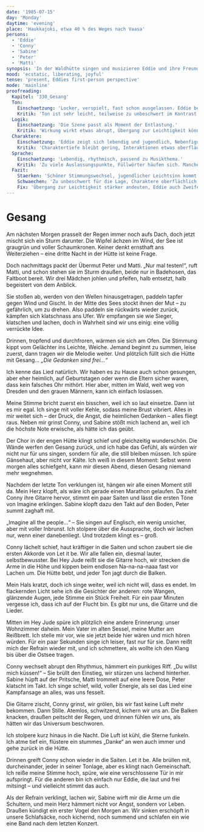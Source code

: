 ```yaml
---
date: '1985-07-15'
day: 'Monday'
daytime: 'evening'
place: 'Haukkajoki, etwa 40 % des Weges nach Vaasa'
persons:
  - 'Eddie'
  - 'Conny'
  - 'Sabine'
  - 'Peter'
  - 'Matti'
synopsis: 'In der Waldhütte singen und musizieren Eddie und ihre Freunde Lieder von Freiheitsliedern bis Beatles; Eddie fühlt sich zum ersten Mal wirklich frei und angenommen.'
mood: 'ecstatic, liberating, joyful'
tense: 'present, Eddies first-person perspective'
mode: 'mainline'
proofreading:
  Kapitel: '330_Gesang'
  Ton:
    Einschaetzung: 'Locker, verspielt, fast schon ausgelassen. Eddie beschreibt Musik und Singen mit jugendlicher Freude.'
    Kritik: 'Ton ist sehr leicht, teilweise zu unbeschwert im Kontrast zur Gesamtlage. Gefahr, dass die Bedrohung verblasst.'
  Logik:
    Einschaetzung: 'Die Szene passt als Moment der Entlastung.'
    Kritik: 'Wirkung wirkt etwas abrupt, Übergang zur Leichtigkeit könnte besser vorbereitet sein.'
  Charaktere:
    Einschaetzung: 'Eddie zeigt sich lebendig und jugendlich, Nebenfiguren treten freundschaftlich hervor.'
    Kritik: 'Charaktertiefe bleibt gering, Interaktionen etwas oberflächlich. Eddie wirkt nur positiv, keine Reibung oder innere Spannung.'
  Sprache:
    Einschaetzung: 'Lebendig, rhythmisch, passend zu Musikthema.'
    Kritik: 'Zu viele Auslassungspunkte, Füllwörter häufen sich. Manche Sätze klingen zu glatt und nicht jugendlich genug.'
  Fazit:
    Staerken: 'Schöner Stimmungswechsel, jugendlicher Leichtsinn kommt durch.'
    Schwaechen: 'Zu unbeschwert für die Lage, Charaktere oberflächlich, Sprache uneinheitlich.'
    Fix: 'Übergang zur Leichtigkeit stärker andeuten, Eddie auch Zweifel oder Brüche spüren lassen, Sprache straffen.'
---
```


# Gesang

Am nächsten Morgen prasselt der Regen immer noch aufs Dach, doch jetzt mischt
sich ein Sturm darunter. Die Wipfel ächzen im Wind, der See ist graugrün und
voller Schaumkronen. Keiner denkt ernsthaft ans Weiterziehen – eine dritte Nacht
in der Hütte ist keine Frage.

Doch nachmittags packt der Übermut Peter und Matti. „Nur mal testen!“, ruft
Matti, und schon stehen sie im Sturm draußen, beide nur in Badehosen, das
Faltboot bereit. Wir drei Mädchen johlen und pfeifen, halb entsetzt, halb
begeistert von dem Anblick.

Sie stoßen ab, werden von den Wellen hinausgetragen, paddeln tapfer gegen Wind
und Gischt. In der Mitte des Sees stockt ihnen der Mut – zu gefährlich, um zu
drehen. Also paddeln sie rückwärts wieder zurück, kämpfen sich klatschnass ans
Ufer. Wir empfangen sie wie Sieger, klatschen und lachen, doch in Wahrheit sind
wir uns einig: eine völlig verrückte Idee.

Drinnen, tropfend und durchfroren, wärmen sie sich am Ofen. Die Stimmung kippt
vom Gelächter ins Leichte, Weiche. Jemand beginnt zu summen, leise zuerst, dann
tragen wir die Melodie weiter. Und plötzlich füllt sich die Hütte mit Gesang…
*„Die Gedanken sind frei…“*

Ich kenne das Lied natürlich. Wir haben es zu Hause auch schon gesungen, aber
eher heimlich, auf Geburtstagen oder wenn die Eltern sicher waren, dass kein
falsches Ohr mithört. Hier aber, mitten im Wald, weit weg von Dresden und den
grauen Männern, kann ich einfach loslassen.

Meine Stimme bricht zuerst ein bisschen, weil ich so laut einsetze. Dann ist es
mir egal. Ich singe mit voller Kehle, sodass meine Brust vibriert. Alles in mir
weitet sich – der Druck, die Angst, die heimlichen Gedanken – alles fliegt raus.
Neben mir grinst Conny, und Sabine stößt mich lachend an, weil ich die höchste
Note erwische, als hätte ich das geübt.

Der Chor in der engen Hütte klingt schief und gleichzeitig wunderschön. Die
Wände werfen den Gesang zurück, und ich habe das Gefühl, als würden wir nicht
nur für uns singen, sondern für alle, die still bleiben müssen. Ich spüre
Gänsehaut, aber nicht vor Kälte. Ich weiß in diesem Moment: Selbst wenn morgen
alles schiefgeht, kann mir diesen Abend, diesen Gesang niemand mehr wegnehmen.

Nachdem der letzte Ton verklungen ist, hängen wir alle einen Moment still da.
Mein Herz klopft, als wäre ich gerade einen Marathon gelaufen. Da zieht Conny
ihre Gitarre hervor, stimmt ein paar Saiten und lässt die ersten Töne von
Imagine erklingen. Sabine klopft dazu den Takt auf den Boden, Peter summt
zaghaft mit.

„Imagine all the people…“ – Sie singen auf Englisch, ein wenig unsicher, aber
mit voller Inbrunst. Ich stolpere über die Aussprache, doch wir lachen nur, wenn
einer danebenliegt. Und trotzdem klingt es – groß.

Conny lächelt schief, haut kräftiger in die Saiten und schon zaubert sie die
ersten Akkorde von Let it be. Wir alle fallen ein, diesmal lauter,
selbstbewusster. Bei Hey Jude reißt sie die Gitarre hoch, wir strecken die Arme
in die Höhe und kippen beim endlosen Na-na-na-naaa fast vor Lachen um. Die Hütte
bebt, und jeder Ton jagt durch die Balken.

Mein Hals kratzt, doch ich singe weiter, weil ich nicht will, dass es endet. Im
flackernden Licht sehe ich die Gesichter der anderen: rote Wangen, glänzende
Augen, jede Stimme ein Stück Freiheit. Für ein paar Minuten vergesse ich, dass
ich auf der Flucht bin. Es gibt nur uns, die Gitarre und die Lieder.

Mitten im Hey Jude spüre ich plötzlich eine andere Erinnerung: unser Wohnzimmer
daheim. Mein Vater im alten Sessel, meine Mutter am Reißbrett. Ich stelle mir
vor, wie sie jetzt beide hier wären und mich hören würden. Für ein paar Sekunden
singe ich leiser, fast nur für sie. Dann reißt mich der Refrain wieder mit, und
ich schmettere, als wollte ich den Klang bis über die Ostsee tragen.

Conny wechselt abrupt den Rhythmus, hämmert ein punkiges Riff. „Du willst mich
küssen!“ – Sie brüllt den Einstieg, wir stürzen uns lachend hinterher. Sabine
hüpft auf der Pritsche, Matti trommelt auf eine leere Dose, Peter klatscht im
Takt. Ich singe schief, wild, voller Energie, als sei das Lied eine Kampfansage
an alles, was uns fesselt.

Die Gitarre zischt, Conny grinst, wir grölen, bis wir fast keine Luft mehr
bekommen. Dann Stille. Atemlos, schwitzend, kichern wir uns an. Die Balken
knacken, draußen peitscht der Regen, und drinnen fühlen wir uns, als hätten wir
das Universum beschworen.

Ich stolpere kurz hinaus in die Nacht. Die Luft ist kühl, die Sterne funkeln.
Ich atme tief ein, flüstere ein stummes „Danke“ an wen auch immer und gehe
zurück in die Hütte.

Drinnen greift Conny schon wieder in die Saiten. Let it be. Alle brüllen mit,
durcheinander, jeder in seiner Tonlage, aber es klingt nach Gemeinschaft. Ich
reiße meine Stimme hoch, spüre, wie eine verschlossene Tür in mir aufspringt.
Für die anderen bin ich einfach nur Eddie, die laut und frei mitsingt – und
vielleicht stimmt das auch.

Als der Refrain verklingt, lachen wir, Sabine wirft mir die Arme um die
Schultern, und mein Herz hämmert nicht vor Angst, sondern vor Leben. Draußen
kündigt ein erster Vogel den Morgen an. Wir sinken erschöpft in unsere
Schlafsäcke, noch kichernd, noch summend und schlafen ein wie eine Band nach dem
letzten Konzert.
